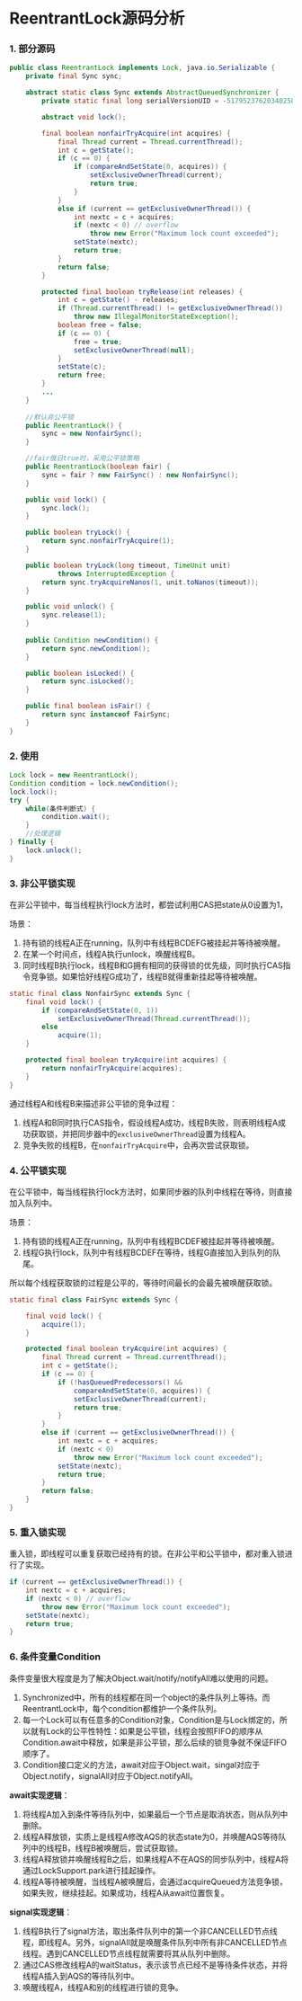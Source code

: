 # ReentrantLock源码分析

### 1. 部分源码

```java
public class ReentrantLock implements Lock, java.io.Serializable {
    private final Sync sync;

    abstract static class Sync extends AbstractQueuedSynchronizer {
        private static final long serialVersionUID = -5179523762034025860L;

        abstract void lock();

        final boolean nonfairTryAcquire(int acquires) {
            final Thread current = Thread.currentThread();
            int c = getState();
            if (c == 0) {
                if (compareAndSetState(0, acquires)) {
                    setExclusiveOwnerThread(current);
                    return true;
                }
            }
            else if (current == getExclusiveOwnerThread()) {
                int nextc = c + acquires;
                if (nextc < 0) // overflow
                    throw new Error("Maximum lock count exceeded");
                setState(nextc);
                return true;
            }
            return false;
        }

        protected final boolean tryRelease(int releases) {
            int c = getState() - releases;
            if (Thread.currentThread() != getExclusiveOwnerThread())
                throw new IllegalMonitorStateException();
            boolean free = false;
            if (c == 0) {
                free = true;
                setExclusiveOwnerThread(null);
            }
            setState(c);
            return free;
        }
        ...
    }
    
    //默认非公平锁
    public ReentrantLock() {
        sync = new NonfairSync();
    }

    //fair俄日true时，采用公平锁策略
    public ReentrantLock(boolean fair) {
        sync = fair ? new FairSync() : new NonfairSync();
    }

    public void lock() {
        sync.lock();
    }

    public boolean tryLock() {
        return sync.nonfairTryAcquire(1);
    }

    public boolean tryLock(long timeout, TimeUnit unit)
            throws InterruptedException {
        return sync.tryAcquireNanos(1, unit.toNanos(timeout));
    }

    public void unlock() {
        sync.release(1);
    }
    
    public Condition newCondition() {
        return sync.newCondition();
    }

    public boolean isLocked() {
        return sync.isLocked();
    }

    public final boolean isFair() {
        return sync instanceof FairSync;
    }
}
```

### 2. 使用

```java
Lock lock = new ReentrantLock();
Condition condition = lock.newCondition();
lock.lock();
try {
    while(条件判断式) {
    	condition.wait();
    }
    //处理逻辑
} finally {
    lock.unlock();
}
```

### 3. 非公平锁实现

在非公平锁中，每当线程执行lock方法时，都尝试利用CAS把state从0设置为1，

场景：

1. 持有锁的线程A正在running，队列中有线程BCDEFG被挂起并等待被唤醒。
2. 在某一个时间点，线程A执行unlock，唤醒线程B。
3. 同时线程B执行lock，线程B和G拥有相同的获得锁的优先级，同时执行CAS指令竞争锁。如果恰好线程G成功了，线程B就得重新挂起等待被唤醒。

```java
static final class NonfairSync extends Sync {
    final void lock() {
        if (compareAndSetState(0, 1))
            setExclusiveOwnerThread(Thread.currentThread());
        else
            acquire(1);
    }

    protected final boolean tryAcquire(int acquires) {
        return nonfairTryAcquire(acquires);
    }
}
```

通过线程A和线程B来描述非公平锁的竞争过程：

1. 线程A和B同时执行CAS指令，假设线程A成功，线程B失败，则表明线程A成功获取锁，并把同步器中的`exclusiveOwnerThread`设置为线程A。
2. 竞争失败的线程B，在`nonfairTryAcquire`中，会再次尝试获取锁。

### 4. 公平锁实现

在公平锁中，每当线程执行lock方法时，如果同步器的队列中线程在等待，则直接加入队列中。

场景：

1. 持有锁的线程A正在running，队列中有线程BCDEF被挂起并等待被唤醒。
2. 线程G执行lock，队列中有线程BCDEF在等待，线程G直接加入到队列的队尾。

所以每个线程获取锁的过程是公平的，等待时间最长的会最先被唤醒获取锁。

```java
static final class FairSync extends Sync {

    final void lock() {
        acquire(1);
    }

    protected final boolean tryAcquire(int acquires) {
        final Thread current = Thread.currentThread();
        int c = getState();
        if (c == 0) {
            if (!hasQueuedPredecessors() &&
                compareAndSetState(0, acquires)) {
                setExclusiveOwnerThread(current);
                return true;
            }
        }
        else if (current == getExclusiveOwnerThread()) {
            int nextc = c + acquires;
            if (nextc < 0)
                throw new Error("Maximum lock count exceeded");
            setState(nextc);
            return true;
        }
        return false;
    }
}
```

### 5. 重入锁实现

重入锁，即线程可以重复获取已经持有的锁。在非公平和公平锁中，都对重入锁进行了实现。

```java
if (current == getExclusiveOwnerThread()) {
    int nextc = c + acquires;
    if (nextc < 0) // overflow
        throw new Error("Maximum lock count exceeded");
    setState(nextc);
    return true;
}
```

### 6. 条件变量Condition

条件变量很大程度是为了解决Object.wait/notify/notifyAll难以使用的问题。

1. Synchronized中，所有的线程都在同一个object的条件队列上等待。而ReentrantLock中，每个condition都维护一个条件队列。
2. 每一个Lock可以有任意多的Condition对象，Condition是与Lock绑定的，所以就有Lock的公平性特性：如果是公平锁，线程会按照FIFO的顺序从Condition.await中释放，如果是非公平锁，那么后续的锁竞争就不保证FIFO顺序了。
3. Condition接口定义的方法，await对应于Object.wait，singal对应于Object.notify，signalAll对应于Object.notifyAll。

**await实现逻辑**：

1. 将线程A加入到条件等待队列中，如果最后一个节点是取消状态，则从队列中删除。
2. 线程A释放锁，实质上是线程A修改AQS的状态state为0，并唤醒AQS等待队列中的线程B，线程B被唤醒后，尝试获取锁。
3. 线程A释放锁并唤醒线程B之后，如果线程A不在AQS的同步队列中，线程A将通过LockSupport.park进行挂起操作。
4. 线程A等待被唤醒，当线程A被唤醒后，会通过acquireQueued方法竞争锁，如果失败，继续挂起。如果成功，线程A从await位置恢复。

**signal实现逻辑**：

1. 线程B执行了signal方法，取出条件队列中的第一个非CANCELLED节点线程，即线程A。另外，signalAll就是唤醒条件队列中所有非CANCELLED节点线程。遇到CANCELLED节点线程就需要将其从队列中删除。
2. 通过CAS修改线程A的waitStatus，表示该节点已经不是等待条件状态，并将线程A插入到AQS的等待队列中。
3. 唤醒线程A，线程A和别的线程进行锁的竞争。